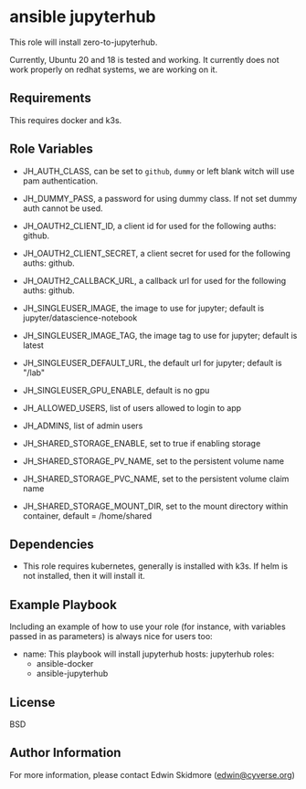 ansible jupyterhub
==================

This role will install zero-to-jupyterhub.

Currently, Ubuntu 20 and 18 is tested and working.
It currently does not work properly on redhat systems, we are working on it.

Requirements
------------

This requires docker and k3s.

Role Variables
--------------

* JH_AUTH_CLASS, can be set to `github`, `dummy` or left blank witch will use pam authentication.
* JH_DUMMY_PASS, a password for using dummy class. If not set dummy auth cannot be used.
* JH_OAUTH2_CLIENT_ID, a client id for used for the following auths: github.
* JH_OAUTH2_CLIENT_SECRET, a client secret for used for the following auths: github.
* JH_OAUTH2_CALLBACK_URL, a callback url for used for the following auths: github.
* JH_SINGLEUSER_IMAGE, the image to use for jupyter; default is jupyter/datascience-notebook
* JH_SINGLEUSER_IMAGE_TAG, the image tag to use for jupyter; default is latest
* JH_SINGLEUSER_DEFAULT_URL, the default url for jupyter; default is "/lab"
* JH_SINGLEUSER_GPU_ENABLE, default is no gpu

* JH_ALLOWED_USERS, list of users allowed to login to app
* JH_ADMINS, list of admin users

* JH_SHARED_STORAGE_ENABLE, set to true if enabling storage
* JH_SHARED_STORAGE_PV_NAME, set to the persistent volume name
* JH_SHARED_STORAGE_PVC_NAME, set to the persistent volume claim name
* JH_SHARED_STORAGE_MOUNT_DIR, set to the mount directory within container, default = /home/shared

Dependencies
------------

* This role requires kubernetes, generally is installed with k3s. If helm is not installed, then it will install it.

Example Playbook
----------------

Including an example of how to use your role (for instance, with variables passed in as parameters) is always nice for users too:

- name: This playbook will install jupyterhub
  hosts: jupyterhub
  roles:
  - ansible-docker
  - ansible-jupyterhub

License
-------

BSD

Author Information
------------------

For more information, please contact Edwin Skidmore (edwin@cyverse.org)

